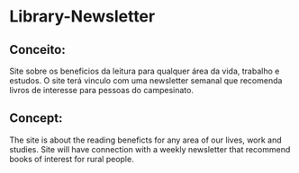 # Library-Newsletter

## Conceito:
Site sobre os beneficios da leitura para qualquer área da vida, trabalho e estudos.
O site terá vinculo com uma newsletter semanal que recomenda livros de interesse para pessoas do campesinato.

## Concept:
The site is about the reading beneficts for any area of our lives, work and studies.
Site will have connection with a weekly newsletter that recommend books of interest for rural people.
